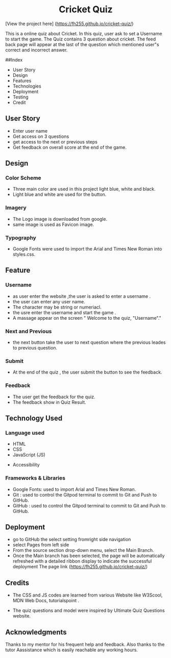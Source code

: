 <h1 align="center" > Cricket Quiz </h1>

[View the project here] (<https://fh255.github.io/cricket-quiz/>)

This is a online quiz about Cricket. In this quiz, user  ask to set a Username to start the game. The Quiz contains 3 question about cricket.  The feed back page will appear at the last of the question which mentioned user"s correct and incorrect answer. 

##Index

* User Story
* Design
* Features
* Technologies
* Deployment
* Testing
* Credit

## User Story

- Enter user name 
- Get access on 3 questions
- get access to the next or previous steps
- Get feedback on overall score at the end of the game. 

## Design
### Color Scheme
- Three main color are used in this project light blue, white and black.
- Light blue and white are used for the button.

### Imagery
- The Logo image is downloaded from google.
- same image is used as Favicon image.

### Typography
* Google Fonts were used to import the Arial and Times New Roman into styles.css.
  

## Feature

### Username
* as user enter the website ,the user is asked to enter a username .
* the user can enter any user name.
* The character may be string or numeriacl.
* the usre enter the username and start the game .
* A massage appear on the screen " Welcome to the quiz, "Username"."

### Next and Previous
* the next button take the user to next question where the previous  leades to previous question.

### Submit
- At the end of the quiz , the user submit the button to see the feedback.

### Feedback
- The user get the feedback for the quiz. 
- The feedback show in Quiz Result.

## Technology Used
### Language used
- HTML 
- CSS
- JavaScript (JS)
* Accessibility

### Frameworks & Libraries 
- Google Fonts: used to import Arial and Times New Roman.
- Git : used to control the Gitpod terminal to commit to Git and Push to GitHub.
- GitHub : used to control the Gitpod terminal to commit to Git and Push to GitHub.

## Deployment
- go to GitHub the select setting fromright side navigation
- select Pages from left side
- From the source section drop-down menu, select the Main Branch.
- Once the Main branch has been selected, the page will be automatically refreshed with a detailed ribbon display to indicate the successful deployment
The page link (https://fh255.github.io/cricket-quiz/)

## Credits
- The CSS and JS codes are learned from various Website like W3Scool, MDN Web Docs, tutorialspoint .
* The quiz questions and model were inspired by Ultimate Quiz Questions website.

## Acknowledgments
Thanks to my mentor for his frequent help and feedback. Also thanks to the tutor Aassistance which is easily reachable any working hours.








